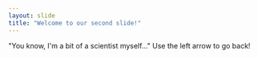 ```yaml
---
layout: slide
title: "Welcome to our second slide!"
---
```

"You know, I'm a bit of a scientist myself..."
Use the left arrow to go back!
